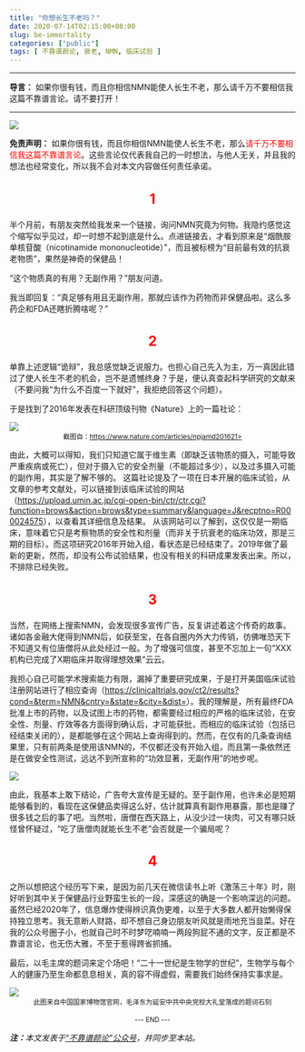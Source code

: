 ```yaml
---
title: "你想长生不老吗？"
date: 2020-07-14T02:15:00+08:00
slug: be-immortality
categories: ["public"]
tags: [ 不靠谱颜论, 衰老, NMN, 临床试验 ]
---
```


---

**导言：** 如果你很有钱，而且你相信NMN能使人长生不老，那么请千万不要相信我这篇不靠谱言论。请不要打开！

---

<img src="images/2020-07-14/NMN.png" style="max-width:400px"/>

**免责声明：** 如果你很有钱，而且你相信NMN能使人长生不老，那么<font color="red">请千万不要相信我这篇不靠谱言论</font>。这些言论仅代表我自己的一时想法，与他人无关，并且我的想法也经常变化，所以我不会对本文内容做任何责任承诺。

<h2 style="text-align:center;color:red;font-size:24px">1</h2>

半个月前，有朋友突然给我发来一个链接，询问NMN究竟为何物。我隐约感觉这个缩写似乎见过，却一时想不起到底是什么。点进链接去，才看到原来是“烟酰胺单核苷酸（nicotinamide mononucleotide）”，而且被标榜为“目前最有效的抗衰老物质”，果然是神奇的保健品！

“这个物质真的有用？无副作用？”朋友问道。

我当即回复：“真足够有用且无副作用，那就应该作为药物而非保健品啦。这么多药企和FDA还瞎折腾啥呢？”

<h2 style="text-align:center;color:red;font-size:24px">2</h2>

单靠上述逻辑“诡辩”，我总感觉缺乏说服力。也担心自己先入为主，万一真因此错过了使人长生不老的机会，岂不是遗憾终身？于是，便认真查起科学研究的文献来（不要问我“为什么不百度一下就好”，我拒绝回答这个问题）。

于是找到了2016年发表在科研顶级刊物《Nature》上的一篇社论：

<img src="images/2020-07-14/nature.jpg" style="max-width:600px"/>

<center><small>截图自：<a href="https://www.nature.com/articles/npjamd201621">https://www.nature.com/articles/npjamd201621></a></small></center>

由此，大概可以得知，我们只知道它属于维生素（即缺乏该物质的摄入，可能导致严重疾病或死亡），但对于摄入它的安全剂量（不能超过多少），以及过多摄入可能的副作用，其实是了解不够的。
这篇社论提及了一项在日本开展的临床试验，从文章的参考文献处，可以链接到该临床试验的网站（<https://upload.umin.ac.jp/cgi-open-bin/ctr/ctr.cgi?function=brows&action=brows&type=summary&language=J&recptno=R000024575>），以查看其详细信息及结果。
从该网站可以了解到，这仅仅是一期临床，意味着它只是考察物质的安全性和剂量（而非关于抗衰老的临床功效，那是三期的目标）。而这项研究2016年开始入组，看状态是已经结束了。2019年做了最新的更新，然而，却没有公布试验结果，也没有相关的科研成果发表出来。所以，不排除已经失败。

<h2 style="text-align:center;color:red;font-size:24px">3</h2>

当然，在网络上搜索NMN，会发现很多宣传广告，反复讲述着这个传奇的故事。诸如各金融大佬得到NMN后，如获至宝，在各自圈内外大力传销，彷佛唯恐天下不知道又有位唐僧将从此处经过一般。为了增强可信度，甚至不忘加上一句“XXX机构已完成了X期临床并取得理想效果”云云。

我担心自己可能学术搜索能力有限，漏掉了重要研究成果，于是打开美国临床试验注册网站进行了相应查询（<https://clinicaltrials.gov/ct2/results?cond=&term=NMN&cntry=&state=&city=&dist=>）。我的理解是，所有最终FDA批准上市的药物，以及试图上市的药物，都需要经过相应的严格的临床试验，在安全性、剂量、疗效等各方面得到确认后，才可能获批，而相应的临床试验（包括已经结束关闭的），是都能够在这个网站上查询得到的。然而，在仅有的几条查询结果里，只有前两条是使用该NMN的，不仅都还没有开始入组，而且第一条依然还是在做安全性测试，远达不到所宣称的“功效显著，无副作用”的地步呢。

<img src="images/2020-07-14/clinical-trial.png" style="max-width:600px"/>

由此，我基本上敢下结论，广告夸大宣传是无疑的。至于副作用，也许未必是短期能够看到的，看现在这保健品卖得这么好，估计就算真有副作用暴露，那也是赚了很多钱之后的事了吧。当然啦，唐僧在西天路上，从没少过一块肉，可又有哪只妖怪曾怀疑过，“吃了唐僧肉就能长生不老”会否就是一个骗局呢？

<h2 style="text-align:center;color:red;font-size:24px">4</h2>

之所以想把这个经历写下来，是因为前几天在微信读书上听《激荡三十年》时，刚好听到其中关于保健品行业野蛮生长的一段，深感这的确是一个影响深远的问题。虽然已经2020年了，信息爆炸使得辨识真伪更难，以至于大多数人都开始懒得保持独立思考。我无意断人财路，却不想自己身边朋友听风就是雨地充当韭菜。好在我的公众号圈子小，也就自己时不时梦呓喃喃一两段狗屁不通的文字，反正都是不靠谱言论，也无伤大雅，不至于惹得跨省抓捕。

最后，以毛主席的题词来定个场吧！“二十一世纪是生物学的世纪”，生物学与每个人的健康乃至生命都息息相关，真的容不得虚假，需要我们始终保持实事求是。

<img src="images/2020-07-14/be-true-to-facts.png" style="max-width:500px"/>

<center><small>此图来自中国国家博物馆官网，毛泽东为延安中共中央党校大礼堂落成的题词石刻</small></center>

<br>

<center><small>--- END ---</small></center>

<i><b>注：</b>本文发表于[“不靠谱颜论”公众号](https://mp.weixin.qq.com/s/5-anjbF6uiFRUs49v5Jniw)，并同步至本站。</i>
